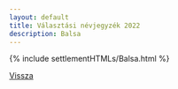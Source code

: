 ```yaml
---
layout: default
title: Választási névjegyzék 2022
description: Balsa
---
```


{% include settlementHTMLs/Balsa.html %}

[Vissza](./)